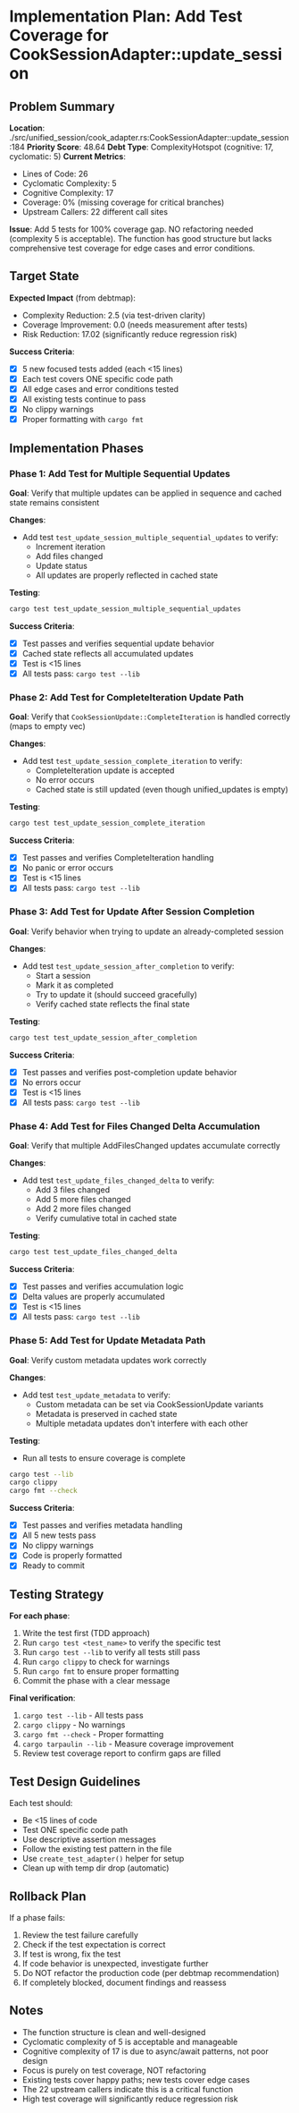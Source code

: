 # Implementation Plan: Add Test Coverage for CookSessionAdapter::update_session

## Problem Summary

**Location**: ./src/unified_session/cook_adapter.rs:CookSessionAdapter::update_session:184
**Priority Score**: 48.64
**Debt Type**: ComplexityHotspot (cognitive: 17, cyclomatic: 5)
**Current Metrics**:
- Lines of Code: 26
- Cyclomatic Complexity: 5
- Cognitive Complexity: 17
- Coverage: 0% (missing coverage for critical branches)
- Upstream Callers: 22 different call sites

**Issue**: Add 5 tests for 100% coverage gap. NO refactoring needed (complexity 5 is acceptable). The function has good structure but lacks comprehensive test coverage for edge cases and error conditions.

## Target State

**Expected Impact** (from debtmap):
- Complexity Reduction: 2.5 (via test-driven clarity)
- Coverage Improvement: 0.0 (needs measurement after tests)
- Risk Reduction: 17.02 (significantly reduce regression risk)

**Success Criteria**:
- [x] 5 new focused tests added (each <15 lines)
- [x] Each test covers ONE specific code path
- [x] All edge cases and error conditions tested
- [x] All existing tests continue to pass
- [x] No clippy warnings
- [x] Proper formatting with `cargo fmt`

## Implementation Phases

### Phase 1: Add Test for Multiple Sequential Updates

**Goal**: Verify that multiple updates can be applied in sequence and cached state remains consistent

**Changes**:
- Add test `test_update_session_multiple_sequential_updates` to verify:
  - Increment iteration
  - Add files changed
  - Update status
  - All updates are properly reflected in cached state

**Testing**:
```bash
cargo test test_update_session_multiple_sequential_updates
```

**Success Criteria**:
- [x] Test passes and verifies sequential update behavior
- [x] Cached state reflects all accumulated updates
- [x] Test is <15 lines
- [x] All tests pass: `cargo test --lib`

### Phase 2: Add Test for CompleteIteration Update Path

**Goal**: Verify that `CookSessionUpdate::CompleteIteration` is handled correctly (maps to empty vec)

**Changes**:
- Add test `test_update_session_complete_iteration` to verify:
  - CompleteIteration update is accepted
  - No error occurs
  - Cached state is still updated (even though unified_updates is empty)

**Testing**:
```bash
cargo test test_update_session_complete_iteration
```

**Success Criteria**:
- [x] Test passes and verifies CompleteIteration handling
- [x] No panic or error occurs
- [x] Test is <15 lines
- [x] All tests pass: `cargo test --lib`

### Phase 3: Add Test for Update After Session Completion

**Goal**: Verify behavior when trying to update an already-completed session

**Changes**:
- Add test `test_update_session_after_completion` to verify:
  - Start a session
  - Mark it as completed
  - Try to update it (should succeed gracefully)
  - Verify cached state reflects the final state

**Testing**:
```bash
cargo test test_update_session_after_completion
```

**Success Criteria**:
- [x] Test passes and verifies post-completion update behavior
- [x] No errors occur
- [x] Test is <15 lines
- [x] All tests pass: `cargo test --lib`

### Phase 4: Add Test for Files Changed Delta Accumulation

**Goal**: Verify that multiple AddFilesChanged updates accumulate correctly

**Changes**:
- Add test `test_update_files_changed_delta` to verify:
  - Add 3 files changed
  - Add 5 more files changed
  - Add 2 more files changed
  - Verify cumulative total in cached state

**Testing**:
```bash
cargo test test_update_files_changed_delta
```

**Success Criteria**:
- [x] Test passes and verifies accumulation logic
- [x] Delta values are properly accumulated
- [x] Test is <15 lines
- [x] All tests pass: `cargo test --lib`

### Phase 5: Add Test for Update Metadata Path

**Goal**: Verify custom metadata updates work correctly

**Changes**:
- Add test `test_update_metadata` to verify:
  - Custom metadata can be set via CookSessionUpdate variants
  - Metadata is preserved in cached state
  - Multiple metadata updates don't interfere with each other

**Testing**:
- Run all tests to ensure coverage is complete
```bash
cargo test --lib
cargo clippy
cargo fmt --check
```

**Success Criteria**:
- [x] Test passes and verifies metadata handling
- [x] All 5 new tests pass
- [x] No clippy warnings
- [x] Code is properly formatted
- [x] Ready to commit

## Testing Strategy

**For each phase**:
1. Write the test first (TDD approach)
2. Run `cargo test <test_name>` to verify the specific test
3. Run `cargo test --lib` to verify all tests still pass
4. Run `cargo clippy` to check for warnings
5. Run `cargo fmt` to ensure proper formatting
6. Commit the phase with a clear message

**Final verification**:
1. `cargo test --lib` - All tests pass
2. `cargo clippy` - No warnings
3. `cargo fmt --check` - Proper formatting
4. `cargo tarpaulin --lib` - Measure coverage improvement
5. Review test coverage report to confirm gaps are filled

## Test Design Guidelines

Each test should:
- Be <15 lines of code
- Test ONE specific code path
- Use descriptive assertion messages
- Follow the existing test pattern in the file
- Use `create_test_adapter()` helper for setup
- Clean up with temp dir drop (automatic)

## Rollback Plan

If a phase fails:
1. Review the test failure carefully
2. Check if the test expectation is correct
3. If test is wrong, fix the test
4. If code behavior is unexpected, investigate further
5. Do NOT refactor the production code (per debtmap recommendation)
6. If completely blocked, document findings and reassess

## Notes

- The function structure is clean and well-designed
- Cyclomatic complexity of 5 is acceptable and manageable
- Cognitive complexity of 17 is due to async/await patterns, not poor design
- Focus is purely on test coverage, NOT refactoring
- Existing tests cover happy paths; new tests cover edge cases
- The 22 upstream callers indicate this is a critical function
- High test coverage will significantly reduce regression risk
